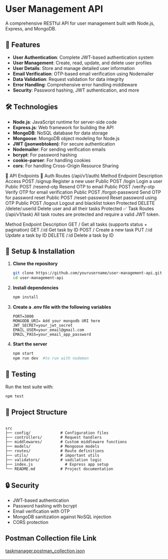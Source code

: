 # User Management API

A comprehensive RESTful API for user management built with Node.js, Express, and MongoDB.

## 🚀 Features

- **User Authentication**: Complete JWT-based authentication system
- **User Management**: Create, read, update, and delete user profiles
- **User Details**: Store and manage detailed user information
- **Email Verification**: OTP-based email verification using Nodemailer
- **Data Validation**: Request validation for data integrity
- **Error Handling**: Comprehensive error handling middleware
- **Security**: Password hashing, JWT authentication, and more

## 🛠️ Technologies

- **Node.js**: JavaScript runtime for server-side code
- **Express.js**: Web framework for building the API
- **MongoDB**: NoSQL database for data storage
- **Mongoose**: MongoDB object modeling for Node.js
- **JWT (jsonwebtoken)**: For secure authentication
- **Nodemailer**: For sending verification emails
- **bcrypt**: For password hashing
- **cookie-parser**: For handling cookies
- **cors**: For handling Cross-Origin Resource Sharing

🚀 API Endpoints
🔐 Auth Routes (/api/v1/auth)
Method	Endpoint	Description	Access
POST	/signup	Register a new user	Public
POST	/login	Login a user	Public
POST	/resend-otp	Resend OTP to email	Public
POST	/verify-otp	Verify OTP for email verification	Public
POST	/forgot-password	Send OTP for password reset	Public
POST	/reset-password	Reset password using OTP	Public
POST	/logout	Logout and blacklist token	Protected
DELETE	/delete/:userId	Delete user and all their tasks	Protected
✅ Task Routes (/api/v1/task)
All task routes are protected and require a valid JWT token.

Method	Endpoint	Description
GET	/	Get all tasks (supports status + pagination)
GET	/:id	Get task by ID
POST	/	Create a new task
PUT	/:id	Update a task by ID
DELETE	/:id	Delete a task by ID

## 🔧 Setup & Installation

1. **Clone the repository**
   ```bash
   git clone https://github.com/yourusername/user-management-api.git
   cd user-management-api
   ```

2. **Install dependencies**
   ```bash
   npm install
   ```

3. **Create a .env file with the following variables**
   ```
   PORT=3000
   MONGODB_URI= Add your mongodb URI here
   JWT_SECRET=your_jwt_secret
   EMAIL_USER=your_email@gmail.com
   EMAIL_PASS=your_email_app_password
   ```

4. **Start the server**
   ```bash
   npm start
   npm run dev  #to run with nodemon
   ```

## 🧪 Testing

Run the test suite with:
```bash
npm test
```

## 📝 Project Structure

```[taskmanager.postman_collection.json](https://github.com/user-attachments/files/19680375/taskmanager.postman_collection.json)

src
├── config/             # Configuration files
├── controllers/        # Request handlers
├── middlewares/        # Custom middleware functions
├── models/             # Mongoose models
├── routes/             # Route definitions
├── utils/              # important utils
├── validators/         # vadilation logic
├── index.js              # Express app setup
└── README.md           # Project documentation
```

## 🔒 Security

- JWT-based authentication
- Password hashing with bcrypt
- Email verification with OTP
- MongoDB sanitization against NoSQL injection
- CORS protection

## Postman Collection file Link

[taskmanager.postman_collection.json](https://github.com/user-attachments/files/19680409/taskmanager.postman_collection.json)
